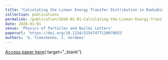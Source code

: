 ```yaml
---
title: "Calculating the Linear Energy Transfer Distribution in Radiobiological Experiments on the U400M Cyclotron"
collection: publications
permalink: /publication/2020-01-01-Calculating-the-Linear-Energy-Transfer-Distribution-in-Radiobiological-Experiments-on-the-U400M-Cyclotron
date: 2020-01-01
venue: 'Physics of Particles and Nuclei Letters'
paperurl: 'https://doi.org/10.1134/S1547477120070055'
authors: 'G. Timoshenko, I. Gordeev'
---
```

[Access paper here](https://doi.org/10.1134/S1547477120070055){:target="_blank"}
